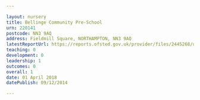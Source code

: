 ```yaml
---

layout: nursery
title: Bellinge Community Pre-School
urn: 220141
postcode: NN3 9AQ
address: Fieldmill Square, NORTHAMPTON, NN3 9AQ
latestReportUrl: https://reports.ofsted.gov.uk/provider/files/2445268/urn/220141.pdf
teaching: 0
development: 0
leadership: 1
outcomes: 0
overall: 1
date: 01 April 2018 
datePublish: 09/12/2014

---
```

